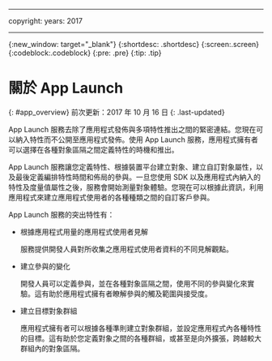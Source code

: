 ----

copyright:
 years: 2017

---

{:new_window: target="_blank"}
{:shortdesc: .shortdesc}
{:screen:.screen}
{:codeblock:.codeblock}
{:pre: .pre}
{:tip: .tip}

# 關於 App Launch
{: #app_overview}
前次更新：2017 年 10 月 16 日
{: .last-updated}

App Launch 服務去除了應用程式發佈與多項特性推出之間的緊密連結。您現在可以納入特性而不公開至應用程式發佈。使用 App Launch 服務，應用程式擁有者可以選擇在各種對象區隔之間定義特性的時機和推出。

App Launch 服務讓您定義特性、根據裝置平台建立對象、建立自訂對象屬性，以及最後定義編排特性時間和佈局的參與。一旦您使用 SDK 以及應用程式內納入的特性及度量值屬性之後，服務會開始測量對象體驗。您現在可以根據此資訊，利用應用程式來建立應用程式使用者的各種種類之間的自訂客戶參與。 

App Launch 服務的突出特性有：

	
* 根據應用程式用量的應用程式使用者見解

	服務提供開發人員對所收集之應用程式使用者資料的不同見解觀點。 

* 建立參與的變化

	開發人員可以定義參與，並在各種對象區隔之間，使用不同的參與變化來實驗。這有助於應用程式擁有者瞭解參與的觸及範圍與接受度。

* 建立目標對象群組

	應用程式擁有者可以根據各種準則建立對象群組，並設定應用程式內各種特性的目標。這有助於您定義對象之間的各種群組，或甚至是向外擴張，跨越較大群組內的對象區隔。
